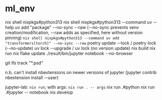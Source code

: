 # ml_env

nix shell nixpkgs#python313
nix shell nixpkgs#python313 --command uv --help
uv add "package" --no-sync --raw
(--no-sync prevents venv creation/modification, --raw adds as specified, here without version pinning)
`nix shell nixpkgs#python313 --command uv add "transformers[torch]" --no-sync --raw`
poetry update --lock / poetry lock (--no-update)
uv lock --upgrade / uv lock (no version update)
nix build
nix run
nix flake update
./result/bin/jupyter notebook --no-browser

git lfs track "*.psd"

n.b. can't install nbextensions on newer versions of jupyter
(jupyter contrib nbextension install --user)

jupyter-lab: `nix run`; with args: `nix run . -- args`
nix run .#python
nix run .#jupyter -- notebook
nix develop
